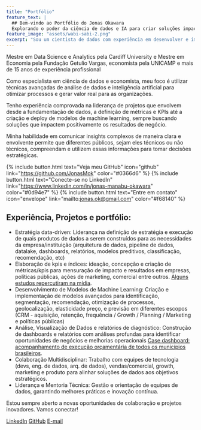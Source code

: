 ```yaml
---
title: "Portfólio"
feature_text: |
  ## Bem-vindo ao Portfólio do Jonas Okawara
  Explorando o poder da ciência de dados e IA para criar soluções impactantes
feature_image: "assets/wabi-sabi-2.png"
excerpt: "Sou um cientista de dados com experiência em desenvolver e implementar soluções avançadas de dados e IA para resolver problemas complexos de negócios. Com uma abordagem orientada por dados e análise econômica, eu transformo insights em estratégias acionáveis para promover crescimento e inovação."
---
```


Mestre em Data Science e Analytics pela Cardiff University e Mestre em Economia pela Fundação Getulio Vargas, economista pela UNICAMP e mais de 15 anos de experiência profissional

Como especialista em ciência de dados e economista, meu foco é utilizar técnicas avançadas de análise de dados e inteligência artificial para otimizar processos e gerar valor real para as organizações. 

Tenho experiência comprovada na liderança de projetos que envolvem desde a fundamentação de dados, a definição de métricas e KPIs até a criação e deploy de modelos de machine learning, sempre buscando soluções que impactem positivamente os resultados de negócio. 

Minha habilidade em comunicar insights complexos de maneira clara e envolvente permite que diferentes públicos, sejam eles técnicos ou não técnicos, compreendam e utilizem essas informações para tomar decisões estratégicas.

{% include button.html text="Veja meu GitHub" icon="github" link="https://github.com/JonasMok" color="#0366d6" %} {% include button.html text="Conecte-se no LinkedIn" link="https://www.linkedin.com/in/jonas-manabu-okawara" color="#0d94e7" %} {% include button.html text="Entre em contato" icon="envelope" link="mailto:jonas.ok@gmail.com" color="#f68140" %}

## Experiência, Projetos e portfólio:

 - Estratégia data-driven: Liderança na definição de estratégia e execução de quais produtos de dados a serem construídos para as necessidades da empresa/instituição (arquitetura de dados, pipeline de dados, datalake, dashboards,   relatórios, modelos preditivos, classificação, recomendação, etc)
 - Elaboração de kpis e índices: ideação, concepção e criação de métricas/kpis para mensuração de impacto e resultados em empresas, políticas públicas, ações de marketing, comercial entre outros. [Alguns estudos repercutiram na mídia](https://www.estadao.com.br/sustentabilidade/como-nascem-os-lixoes-no-brasil/). 
 - Desenvolvimento de Modelos de Machine Learning: Criação e implementação de modelos avançados para identificação, segmentação, recomendação, otimização de processos, geolocalização, elasticidade preço, e previsão em diferentes escopos (CRM - aquisição, retenção, frequência / Growth / Planning / Marketing e políticas públicas)
 - Análise, Visualização de Dados e relatórios de diagnóstico: Construção de dashboards e relatórios com análises profundas para identificar oportunidades de negócios e melhorias operacionais [Case dashboard: acompanhamento de execução orçamentária de todos os municípios brasileiros](https://relatoriomunicipal.streamlit.app/).
 - Colaboração Multidisciplinar: Trabalho com equipes de tecnologia (devs, eng. de dados, arq. de dados), vendas/comercial, growth, marketing e produto para alinhar soluções de dados aos objetivos estratégicos.
 - Liderança e Mentoria Técnica: Gestão e orientação de equipes de dados, garantindo melhores práticas e inovação contínua.


Estou sempre aberto a novas oportunidades de colaboração e projetos inovadores. Vamos conectar!

[LinkedIn](https://www.linkedin.com/in/jonas-manabu-okawara/)
[GitHub](https://github.com/JonasMok/)
[E-mail](mailto:jonas.ok@gmail.com)


